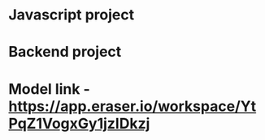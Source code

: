 # Javascript project 
# Backend project
# Model link - https://app.eraser.io/workspace/YtPqZ1VogxGy1jzIDkzj 